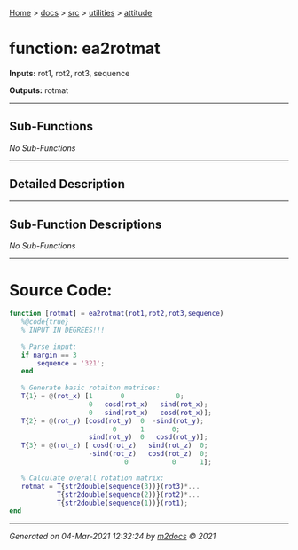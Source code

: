 [Home](../../../index.md) > [docs](../../../docs_index.md) > [src](../../src_index.md) > [utilities](../utilities_index.md) > [attitude](attitude_index.md)  


# function: ea2rotmat



**Inputs:** rot1, rot2, rot3, sequence

**Outputs:** rotmat

 ***

## Sub-Functions

*No Sub-Functions*

 ***

## Detailed Description



 ***

## Sub-Function Descriptions

*No Sub-Functions*

 
 *** 

# Source Code:

 ```matlab 
 function [rotmat] = ea2rotmat(rot1,rot2,rot3,sequence)
    %@code{true}
    % INPUT IN DEGREES!!!
    
    % Parse input:
    if nargin == 3
        sequence = '321';
    end
    
    % Generate basic rotaiton matrices:
    T{1} = @(rot_x) [1       0             0;
                     0   cosd(rot_x)   sind(rot_x);
                     0  -sind(rot_x)   cosd(rot_x)];
    T{2} = @(rot_y) [cosd(rot_y)  0  -sind(rot_y);
                           0      1       0;
                     sind(rot_y)  0   cosd(rot_y)];
    T{3} = @(rot_z) [ cosd(rot_z)   sind(rot_z)  0;
                     -sind(rot_z)   cosd(rot_z)  0;
                              0           0      1];

    % Calculate overall rotation matrix:
    rotmat = T{str2double(sequence(3))}(rot3)*...
             T{str2double(sequence(2))}(rot2)*...
             T{str2double(sequence(1))}(rot1);
end 
``` 
 
***

*Generated on 04-Mar-2021 12:32:24 by [m2docs](https://github.com/crgnam-research/m2docs) © 2021*
